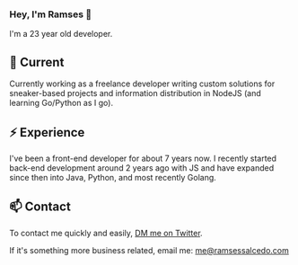 ### Hey, I'm Ramses 👋

I'm a 23 year old developer.

## 🔭 Current

Currently working as a freelance developer writing custom solutions for sneaker-based projects and information distribution in NodeJS (and learning Go/Python as I go).

## ⚡️ Experience

I've been a front-end developer for about 7 years now. I recently started back-end development around 2 years ago with JS and have expanded since then into Java, Python, and most recently Golang. 

## 📫 Contact

To contact me quickly and easily, [DM me on Twitter](https://twitter.com/).

If it's something more business related, email me: me@ramsessalcedo.com

<!--
**ramsessalcedo/ramsessalcedo** is a ✨ _special_ ✨ repository because its `README.md` (this file) appears on your GitHub profile.

Here are some ideas to get you started:

- 🔭 I’m currently working on ...
- 🌱 I’m currently learning ...
- 👯 I’m looking to collaborate on ...
- 🤔 I’m looking for help with ...
- 💬 Ask me about ...
- 📫 How to reach me: ...
- 😄 Pronouns: ...
- ⚡ Fun fact: ...
-->

